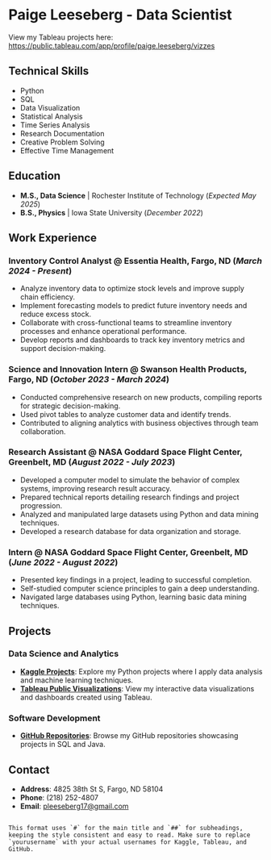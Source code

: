 # Paige Leeseberg - Data Scientist
View my Tableau projects here: https://public.tableau.com/app/profile/paige.leeseberg/vizzes

## Technical Skills
- Python
- SQL
- Data Visualization
- Statistical Analysis
- Time Series Analysis
- Research Documentation
- Creative Problem Solving
- Effective Time Management

## Education
- **M.S., Data Science** | Rochester Institute of Technology (_Expected May 2025_)
- **B.S., Physics** | Iowa State University (_December 2022_)

## Work Experience

### Inventory Control Analyst @ Essentia Health, Fargo, ND (_March 2024 - Present_)
- Analyze inventory data to optimize stock levels and improve supply chain efficiency.
- Implement forecasting models to predict future inventory needs and reduce excess stock.
- Collaborate with cross-functional teams to streamline inventory processes and enhance operational performance.
- Develop reports and dashboards to track key inventory metrics and support decision-making.

### Science and Innovation Intern @ Swanson Health Products, Fargo, ND (_October 2023 - March 2024_)
- Conducted comprehensive research on new products, compiling reports for strategic decision-making.
- Used pivot tables to analyze customer data and identify trends.
- Contributed to aligning analytics with business objectives through team collaboration.

### Research Assistant @ NASA Goddard Space Flight Center, Greenbelt, MD (_August 2022 - July 2023_)
- Developed a computer model to simulate the behavior of complex systems, improving research result accuracy.
- Prepared technical reports detailing research findings and project progression.
- Analyzed and manipulated large datasets using Python and data mining techniques.
- Developed a research database for data organization and storage.

### Intern @ NASA Goddard Space Flight Center, Greenbelt, MD (_June 2022 - August 2022_)
- Presented key findings in a project, leading to successful completion.
- Self-studied computer science principles to gain a deep understanding.
- Navigated large databases using Python, learning basic data mining techniques.

## Projects

### Data Science and Analytics

- **[Kaggle Projects](https://www.kaggle.com/yourusername)**: Explore my Python projects where I apply data analysis and machine learning techniques.
- **[Tableau Public Visualizations](https://public.tableau.com/profile/yourusername)**: View my interactive data visualizations and dashboards created using Tableau.

### Software Development

- **[GitHub Repositories](https://github.com/yourusername)**: Browse my GitHub repositories showcasing projects in SQL and Java.

## Contact

- **Address**: 4825 38th St S, Fargo, ND 58104
- **Phone**: (218) 252-4807
- **Email**: pleeseberg17@gmail.com
```

This format uses `#` for the main title and `##` for subheadings, keeping the style consistent and easy to read. Make sure to replace `yourusername` with your actual usernames for Kaggle, Tableau, and GitHub.
